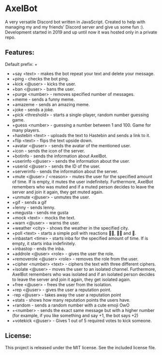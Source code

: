 # AxelBot
A very versatile Discord bot written in JavaScript. Created to help with managing my and my friends' Discord server and give us some fun :). Development started in 2019 and up until now it was hosted only in a private repo.

## Features:
Default prefix: +
- +say \<text> - makes the bot repeat your text and delete your message.
- +ping - checks the bot ping.
- +kick <@user> <reason> - kicks the user.
- +ban <@user> <reason> - bans the user.
- +purge \<number> - removes specified number of messages.
- +meme - sends a funny meme.
- +amazeme - sends an amazing meme.
- +joke - sends a joke.
- +pick \<threshold> - starts a single-player, random number guessing game.
- +guess \<number> - guessing a number between 1 and 100. Game for many players.
- +hastebin \<text> - uploads the text to Hastebin and sends a link to it.
- +flip \<text> - flips the text upside down.
- +avatar <@user> - sends the avatar of the mentioned user.
- +icon - sends the icon of the server.
- +botinfo - sends the information about AxelBot.
- +userinfo <@user> - sends the information about the user.
- +userid <@user> - sends the ID of the user.
- +serverinfo - sends the information about the server.
- +mute <@user> <time> / \<reason> - mutes the user for the specified amount of time. If <time> is empty, it mutes the user indefinitely. Furthermore, AxelBot remembers who was muted and if a muted person decides to leave the server and join it again, they get muted again.
- +unmute <@user> - unmutes the user.
- +gif - sends a gif
- +lenny - sends lenny.
- +megusta - sends me gusta
- +mock \<text> - mocks the text.
- +warn <@user> - warns the user.
- +weather \<city> - shows the weather in the specified city.
- +poll \<text> - starts a simple poll with reactions 👍🏻, 👎🏻 and 🤷.
- +inbastart \<time> - starts inba for the specified amount of time. If <time> is empty, it starts inba indefinitely.
- +inbastop - ends the inba.
- +addrole <@user> \<role> - gives the user the role.
- +removerole <@user> \<role> - removes the role from the user.
- +cipher \<number> \<text> - ciphers the text with three different ciphers.
- +isolate <@user> - moves the user to an isolated channel. Furthermore, AxelBot remembers who was isolated and if an isolated person decides to leave the server and join it again, they get isolated again.
- +free <@user> - frees the user from the isolation.
- +rep <@user> - gives the user a reputation point.
- -rep <@user> - takes away the user a reputation point
- +stats - shows how many reputation points the users have.
- +random - sends a random number with a cute emoji OwO
- +\<number> - sends the exact same message but with a higher number (for example, if you like something and say +1, the bot says +2)
- +votekick <@user> - Gives 1 out of 5 required votes to kick someone.

## License:
This project is released under the MIT license. See the included license file.
